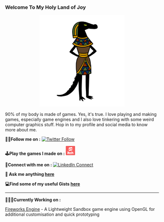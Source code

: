 ### Welcome To My Holy Land of Joy

<div style="text-align:center"><img src="https://github.com/Pikachuxxxx/Pikachuxxxx/blob/master/tumblr_inline_n7hkf5SViA1s5zj0n540.gif" height = 300/></div>

90% of my body is made of games. Yes, it's true. I love playing and making games, especially game engines and I also love tinkering with some weird computer graphics stuff. Hop in to my profile and social media to know more about me.



**🚶‍♂️Follow me on :**
[![Twitter Follow](https://img.shields.io/twitter/follow/GameGraphicsGuy.svg?style=social)](https://twitter.com/GameGraphicsGuy)  


**🕹Play the games I made on :**
[![](https://github.com/Pikachuxxxx/Pikachuxxxx/blob/master/app-icon.png)](https://pikachuxxx.itch.io)

**🤝Connect with me on :**  [![LinkedIn Connect](https://github.com/paulrobertlloyd/socialmediaicons/blob/main/linkedin-24x24.png)](https://www.linkedin.com/in/phani-srikar-78206714b/)  

**💬 Ask me anything [here](https://github.com/Pikachuxxxx/Pikachuxxxx/issues)**

<!--[![Pikachuxxxx's github stats](https://github-readme-stats.vercel.app/api?username=Pikachuxxxx&show_icons=true)](https://github.com/Pikachuxxxx/github-readme-stats)-->

**💻Find some of my useful Gists [here](https://gist.github.com/Pikachuxxxx)**

***

**👨🏽‍💻Currently Working on :** 

[Fireworks Engine](https://github.com/Pikachuxxxx/Fireworks-Engine) - A Lightweight Sandbox game engine using OpenGL for additional customisation and quick prototyping
